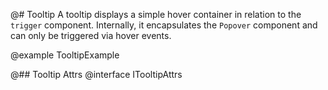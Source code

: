 @# Tooltip
A tooltip displays a simple hover container in relation to the `trigger` component. Internally, it encapsulates the `Popover` component and can only be triggered via hover events.

@example TooltipExample

@## Tooltip Attrs
@interface ITooltipAttrs
